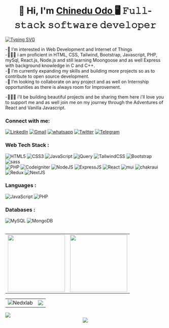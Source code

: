 
  


<h1 align="center">👋 Hi, I'm <a href="https://www.linkedin.com/in/jigar-sable/" target="_blank"> Chinedu Odo </a> 🖥 𝙵𝚞𝚕𝚕-𝚜𝚝𝚊𝚌𝚔 𝚜𝚘𝚏𝚝𝚠𝚊𝚛𝚎 𝚍𝚎𝚟𝚎𝚕𝚘𝚙𝚎𝚛</h1>
<a href="https://git.io/typing-svg"><img src="https://readme-typing-svg.herokuapp.com?font=Rajdhani&weight=600&size=26&pause=1204&color=1A5C79&background=193F1300&center=true&vCenter=true&width=486&height=52&lines=My+name+is+Chinedu+Odo;I+am+a+Full-Stack+Developer;I+have+a+Confession++%F0%9F%98%9E%F0%9F%98%94;I+love+Javascript+so+much+;+I+do+everything++Frontend" alt="Typing SVG" /></a>


-👀 I’m interested in Web Development and Internet of Things <br />
-👨🏾‍💻 i am proficient in HTML, CSS, Tailwind, Bootstrap, Javascript, PHP, mySql, React.js, Node.js and still learning Moongoose and as well Express with background knowledge in C and C++.<br />
-🌱 I’m currently expanding my skills and building more projects so as to contribute to open source development.<br />
-💞️ I’m looking to collaborate on any project and as well on Internship opportunities as there is always room for Improvement.<br />

-👨🏾‍💻 i'll be building beautiful projects and be sharing them here i'll love you to support me and as well join me on my journey through the Adventures of React and Vanilla Javascript.
<!---
NedxLab/NedxLab is a ✨ special ✨ repository because its `README.md` (this file) appears on your GitHub profile.
You can click the Preview link to take a look at your changes.
--->


<h3 align="left" font-family="Rajdhani" >Connect with me: </h3>
<div align="left">
  <a href="https://www.linkedin.com/in/nedxlab/"><img alt="LinkedIn" src="https://img.shields.io/badge/linkedin-%230077B5.svg?style=for-the-badge&logo=linkedin&logoColor=white"/></a>
  <a href="mailto:odoc047@gmail.com"><img alt="Gmail" src="https://img.shields.io/badge/Gmail-D14836?style=for-the-badge&logo=gmail&logoColor=white"/></a>
   <a href="https://wa.me/2349034946540?text=Hello%2C%20I%20have%20a%20job%20for%20you"><img alt="whatsapp" src="https://img.shields.io/badge/whatsapp-4EA94B?style=for-the-badge&logo=whatsapp&logoColor=white"/></a>
   <a href=""><img alt="Twitter" src="https://img.shields.io/badge/twitter-%230769AD?style=for-the-badge&logo=twitter&logoColor=white"/></a>
  <a href="https://t.me/nedxlab"><img alt="Telegram" src="https://img.shields.io/badge/Telegram-2CA5E0?style=for-the-badge&logo=telegram&logoColor=white" /></a>
</div>

<h3 align="left">Web Tech Stack :</h3>
<div align="left">
<img alt="HTML5" src="https://img.shields.io/badge/html5-%23E34F26.svg?style=for-the-badge&logo=html5&logoColor=white"/>
<img alt="CSS3" src="https://img.shields.io/badge/css3-%231572B6.svg?style=for-the-badge&logo=css3&logoColor=white"/> 
<img alt="JavaScript" src="https://img.shields.io/badge/javascript-%23323330.svg?style=for-the-badge&logo=javascript&logoColor=%23F7DF1E"/> 
<img alt="jQuery" src="https://img.shields.io/badge/jquery-%230769AD.svg?style=for-the-badge&logo=jquery&logoColor=white"/> 
<img alt="TailwindCSS" src="https://img.shields.io/badge/Tailwind_CSS-38B2AC?style=for-the-badge&logo=tailwind-css&logoColor=white"/>
<img alt="Bootstrap" src="https://img.shields.io/badge/bootstrap-%23563D7C.svg?style=for-the-badge&logo=bootstrap&logoColor=white"/>
<img alt="sass" src="https://img.shields.io/badge/Sass-CC6699?style=for-the-badge&logo=sass&logoColor=white"/>
<br>
<img alt="PHP" src="https://img.shields.io/badge/php-%23777BB4.svg?style=for-the-badge&logo=php&logoColor=white"/>
<img alt="Codeigniter" src="https://img.shields.io/badge/Codeigniter-EF4223?style=for-the-badge&logo=codeigniter&logoColor=white" />
<img alt="NodeJS" src="https://img.shields.io/badge/node.js-%2343853D.svg?style=for-the-badge&logo=node-dot-js&logoColor=white"/>
<img alt="ExpressJS" src="https://img.shields.io/badge/Express.js-000000?style=for-the-badge&logo=express&logoColor=white"/>
<img alt="React" src="https://img.shields.io/badge/react-%2320232a.svg?style=for-the-badge&logo=react&logoColor=%2361DAFB"/>
<img alt="mui" src="https://img.shields.io/badge/Material%20UI-007FFF?style=for-the-badge&logo=mui&logoColor=white"/>
<img alt="chakraui" src="https://img.shields.io/badge/Chakra--UI-319795?style=for-the-badge&logo=chakra-ui&logoColor=white"/>
<img alt="Redux" src="https://img.shields.io/badge/Three.Js-593D88?style=for-the-badge&logo=three.js&logoColor=white"/>
<img alt="NextJS" src="https://img.shields.io/badge/next.js-000000?style=for-the-badge&logo=nextdotjs&logoColor=white"/>

</div>

<h3 align="left">Languages :</h3>
<div align="left">
 <img alt="JavaScript" src="https://img.shields.io/badge/javascript-%23323330.svg?style=for-the-badge&logo=javascript&logoColor=%23F7DF1E"/> 
 <img alt="PHP" src="https://img.shields.io/badge/php-%23777BB4.svg?style=for-the-badge&logo=php&logoColor=white"/>
 
</div>

<h3 align="left">Databases :</h3>
<div align="left">
  <img alt="MySQL" src="https://img.shields.io/badge/mysql-%2300f.svg?style=for-the-badge&logo=mysql&logoColor=white"/>
  <img alt="MongoDB" src ="https://img.shields.io/badge/MongoDB-4EA94B?style=for-the-badge&logo=mongodb&logoColor=white"/>
  
</div>


<br/>
<div align="center">
<table>
  <tr>
    <td><img height="180em" src="https://github-readme-stats.vercel.app/api?username=nedxlab&theme=nord&show_icons=true" />
 </td>
    <td> <img height="180em" src="https://github-readme-stats.vercel.app/api/top-langs/?username=nedxlab&theme=nord&layout=compact" /></td>
  </tr>
</table>
</div>
<div align="center">
<table>
  <tr>
    <td><img align="center" src="https://github-readme-streak-stats.herokuapp.com/?user=nedxlab&theme=react" alt="Nedxlab" /></td>
    <td><img src="https://github-profile-summary-cards.vercel.app/api/cards/profile-details?username=nedxlab&theme=vue" /> </td>
  </tr>
</table>
  </div>
  <img src="https://github-readme-activity-graph.cyclic.app/graph?username=nedxlab&theme=minimal" />
<div align="center">
<img src="https://github-profile-trophy.vercel.app/?username=nedxlab&theme=nord" />
</div>
